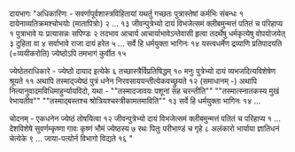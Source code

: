 दायभागः						"अधिकारिणः - सवर्णापूर्वशास्त्रविहितायां यथर्तु गच्छतः पुत्रास्तेषां कर्मभिः संबन्धः १  दायेनाव्यतिक्रमश्चोभयोः (मातापित्रोः) २ … १३ जीवन्पुत्रेभ्यो दायं विभजेत्समं क्लीबमुन्मत्तं पतितं च परिहाप्य १ पुत्राभावे यः प्रत्यासन्नः सपिण्डः २ तदभाव आचार्य आचार्याभावेऽन्तेवासी हृत्वा तदर्थेषु धर्मकृत्येषु वोपयोजयेत् ३ दुहिता वा ४ सर्वाभावे राजा दायं हरेत ५ … सर्वे हि धर्मयुक्ता भागिनः १४ यस्त्वधर्मेण द्रव्याणि प्रतिपादयति (=व्ययीकरोति) ज्येष्ठोऽपि तमभागं कुर्वीत १५  

ज्येष्ठेतराधिकारे - ज्येष्ठो दायाद इत्येके ६ तच्छास्त्रैर्विप्रतिषिद्धम् १० मनुः पुत्रेभ्यो दायं व्यभजदित्यविशेषेण श्रूयते ११ अथापि तस्माद्ज्येष्ठं पुत्रं धनेन निरवसाययन्तीत्येकवच्छ्रुयते १२ (समाधानम् -) अथापि नित्यानुवादमविधिमाहुर्न्यायविदो, यथा - ""तस्मादजावयः पशूनां सह चरन्तीति"" ""तस्मात्स्नातकस्य मुखं रेभायतीव"" ""तस्माद्बस्तश्च श्रोत्रियश्चस्त्रीकामतमाविति"" १३ सर्वे हि धर्मयुक्ता भागिनः १४ … 

चोदनम् - एकधनेन ज्येष्ठं तोषयित्वा १२ जीवन्पुत्रेभ्यो दायं विभजेत्समं क्लीबमुन्मत्तं पतितं च परिहाप्य १ …  देशविशेषे सुवर्णम्कृष्णा गावः कृष्णं भौमं ज्येष्ठस्य ७ रथः पितुः परीभाण्डं च गृहे ८  अलंकारो भार्याया ज्ञातिधनं चेत्येके ९ … जाया-पत्योर्न विभागो विद्यते १६ "